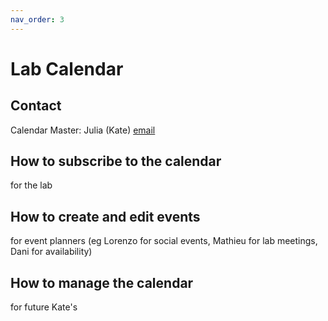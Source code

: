 ```yaml
---
nav_order: 3
---
```

# Lab Calendar

## Contact
Calendar Master: Julia (Kate) [email](mailto:jbryn@seas.upenn.edu)

## How to subscribe to the calendar
for the lab

## How to create and edit events
for event planners (eg Lorenzo for social events, Mathieu for lab meetings, Dani for availability)

## How to manage the calendar
for future Kate's
